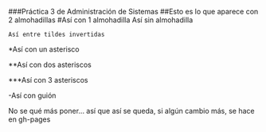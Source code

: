 ###Práctica 3 de Administración de Sistemas
##Esto es lo que aparece con 2 almohadillas
#Así con 1 almohadilla
Así sin almohadilla
```
Así entre tildes invertidas
```

*Así con un asterisco

**Así con dos asteriscos

***Así con 3 asteriscos

-Así con guión

No se qué más poner... así que así se queda, si algún cambio más, se hace en gh-pages
